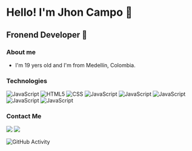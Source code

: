 <h1>Hello! I'm Jhon Campo 👋</h1>
<h2>Fronend Developer 🚀</h2>

### About me
- I'm  19 yers old and I'm from Medellín, Colombia.

### Technologies
![JavaScript](https://img.shields.io/badge/JavaScript-grey?logo=JavaScript&style=flat)
![HTML5](https://img.shields.io/badge/HTML5-grey?logo=HTML5&style=flat)
![CSS](https://img.shields.io/badge/CSS-grey?logo=CSS3&style=flat&logoColor=1572B6)
![JavaScript](https://img.shields.io/badge/Node.js-grey?logo=node.js&style=flat)
![JavaScript](https://img.shields.io/badge/-React-grey?logo=react&style=flat)
![JavaScript](https://img.shields.io/badge/-PostgreSQL-grey?logo=postgresql&style=flat)
![JavaScript](https://img.shields.io/badge/JavaScript-grey?logo=JavaScript&style=flat)
![JavaScript](https://img.shields.io/badge/link-grey?logo=linkedin&style=flat)

### Contact Me
<a> <img src="https://img.shields.io/badge/Linknin-blue?logo=linkedin&style=flat"> </a>
<a> <img src="https://img.shields.io/badge/eduardcamayo13@gmail.com-blue?logo=gmail&style=flat"> </a>

![GitHub Activity](https://github-readme-stats.vercel.app/api?username=jhoncampo&show_icons=true)
